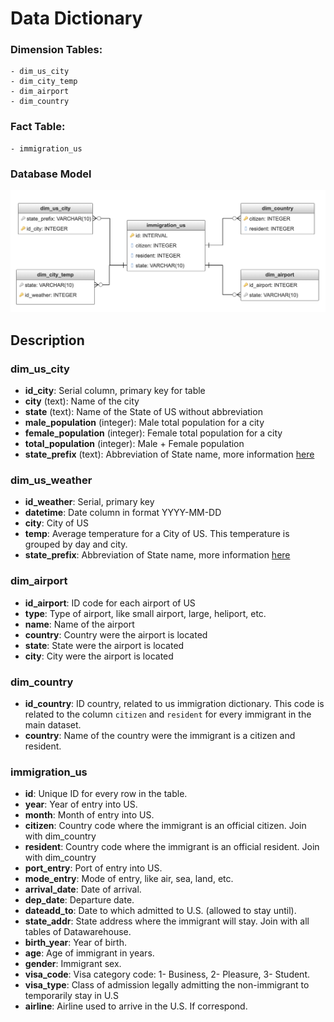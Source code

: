 # Data Dictionary

### Dimension Tables:

    - dim_us_city
    - dim_city_temp
    - dim_airport
    - dim_country

### Fact Table:

    - immigration_us

### Database Model

![title](datasets/model.png)


## Description

### dim_us_city
* __id_city__: Serial column, primary key for table
* __city__ (text): Name of the city
* __state__ (text): Name of the State of US without abbreviation
* __male_population__ (integer): Male total population for a city
* __female_population__ (integer): Female total population for a city
* __total_population__ (integer): Male + Female population
* __state_prefix__ (text): Abbreviation of State name, more information [here](https://en.wikipedia.org/wiki/List_of_U.S._state_abbreviations)


### dim_us_weather

* __id_weather__: Serial, primary key
* __datetime__: Date column in format YYYY-MM-DD  
* __city__: City of US
* __temp__: Average temperature for a City of US. This temperature is grouped by day and city.
* __state_prefix__: Abbreviation of State name, more information [here](https://en.wikipedia.org/wiki/List_of_U.S._state_abbreviations)


### dim_airport

- __id_airport__: ID code for each airport of US
- __type__: Type of airport, like small airport, large, heliport, etc.
- __name__: Name of the airport
- __country__: Country were the airport is located
- __state__: State were the airport is located
- __city__: City were the airport is located


### dim_country

- __id_country__: ID country, related to us immigration dictionary. This code is related to the column `citizen` and `resident` for every immigrant in the main dataset.
- __country__: Name of the country were the immigrant is a citizen and resident.


### immigration_us

* __id__: Unique ID for every row in the table.
* __year__: Year of entry into US.
* __month__: Month of entry into US.
* __citizen__: Country code where the immigrant is an official citizen. Join with dim_country
* __resident__: Country code where the immigrant is an official resident. Join with dim_country
* __port_entry__: Port of entry into US.
* __mode_entry__: Mode of entry, like air, sea, land, etc.
* __arrival_date__: Date of arrival.
* __dep_date__: Departure date.
* __dateadd_to__: Date to which admitted to U.S. (allowed to stay until).
* __state_addr__: State address where the immigrant will stay. Join with all tables of Datawarehouse.
* __birth_year__: Year of birth.
* __age__: Age of immigrant in years.
* __gender__: Immigrant sex.
* __visa_code__: Visa category code: 1- Business, 2- Pleasure, 3- Student.
* __visa_type__: Class of admission legally admitting the non-immigrant to temporarily stay in U.S
* __airline__: Airline used to arrive in the U.S. If correspond.
